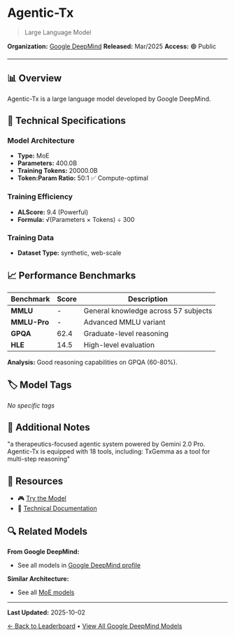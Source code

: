 # Agentic-Tx

> Large Language Model

**Organization:** [Google DeepMind](../../labs/google-deepmind.md)
**Released:** Mar/2025
**Access:** 🟢 Public

---

## 📊 Overview

Agentic-Tx is a large language model developed by Google DeepMind.

## 🔧 Technical Specifications

### Model Architecture
- **Type:** MoE
- **Parameters:** 400.0B
- **Training Tokens:** 20000.0B
- **Token:Param Ratio:** 50:1 ✅ Compute-optimal

### Training Efficiency
- **ALScore:** 9.4 (Powerful)
- **Formula:** √(Parameters × Tokens) ÷ 300

### Training Data
- **Dataset Type:** synthetic, web-scale

## 📈 Performance Benchmarks

| Benchmark | Score | Description |
|-----------|-------|-------------|
| **MMLU** | - | General knowledge across 57 subjects |
| **MMLU-Pro** | - | Advanced MMLU variant |
| **GPQA** | 62.4 | Graduate-level reasoning |
| **HLE** | 14.5 | High-level evaluation |

**Analysis:** Good reasoning capabilities on GPQA (60-80%).

## 🏷️ Model Tags

_No specific tags_

## 📝 Additional Notes

"a therapeutics-focused agentic system powered by Gemini 2.0 Pro. Agentic-Tx is equipped with 18 tools, including: TxGemma as a tool for multi-step reasoning"

## 🔗 Resources

- 🎮 [Try the Model](https://github.com/google-gemini/gemma-cookbook/blob/main/TxGemma/%5BTxGemma%5DAgentic_Demo_with_Hugging_Face.ipynb)
- 📄 [Technical Documentation](https://storage.googleapis.com/research-media/txgemma/txgemma-report.pdf)

## 🔍 Related Models

**From Google DeepMind:**
- See all models in [Google DeepMind profile](../../labs/google-deepmind.md)

**Similar Architecture:**
- See all [MoE models](../../architectures/moe.md)

---

**Last Updated:** 2025-10-02

[← Back to Leaderboard](../../README.md) • [View All Google DeepMind Models](../../labs/google-deepmind.md)
